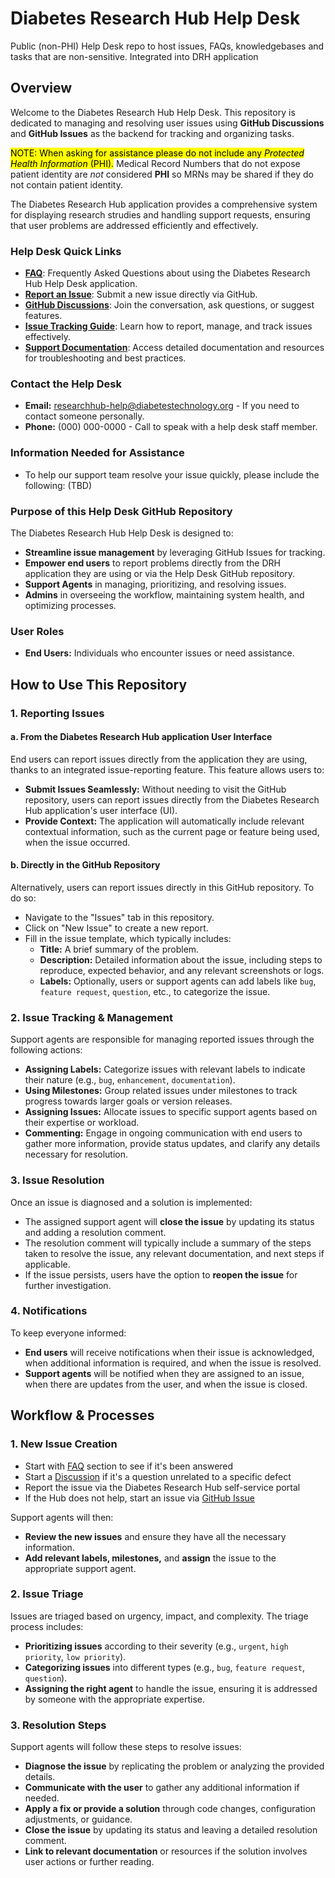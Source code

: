 # Diabetes Research Hub Help Desk
Public (non-PHI) Help Desk repo to host issues, FAQs, knowledgebases and tasks that are non-sensitive. Integrated into DRH application

## Overview

Welcome to the Diabetes Research Hub Help Desk. This repository is dedicated to managing and resolving user issues using **GitHub Discussions** and **GitHub Issues** as the backend for tracking and organizing tasks.

<mark>NOTE: When asking for assistance please do not include any _Protected Health Information_ (PHI).</mark> Medical Record Numbers that do not expose patient identity are _not_ considered **PHI** so MRNs may be shared if they do not contain patient identity.

The Diabetes Research Hub application provides a comprehensive system for displaying research strudies and handling support requests, ensuring that user problems are addressed efficiently and effectively.


### Help Desk Quick Links

- **[FAQ](https://github.com/diabetes-research/help-desk-public-non-phi/discussions/categories/frequently-asked-questions)**: Frequently Asked Questions about using the Diabetes Research Hub Help Desk application.
- **[Report an Issue](https://github.com/diabetes-research/help-desk-public-non-phi/discussions/new/choose)**: Submit a new issue directly via GitHub.
- **[GitHub Discussions](https://github.com/diabetes-research/help-desk-public-non-phi/discussions)**: Join the conversation, ask questions, or suggest features.
- **[Issue Tracking Guide](#how-to-use-this-repository)**: Learn how to report, manage, and track issues effectively.
- **[Support Documentation](#documentation)**: Access detailed documentation and resources for troubleshooting and best practices.

### Contact the Help Desk 
- **Email:** [researchhub-help@diabetestechnology.org](mailto:researchhub-help@diabetestechnology.org) - If you need to contact someone personally.
- **Phone:** (000) 000-0000 - Call to speak with a help desk staff member.

### Information Needed for Assistance
   - To help our support team resolve your issue quickly, please include the following: (TBD)

### Purpose of this Help Desk GitHub Repository

The Diabetes Research Hub Help Desk is designed to:
- **Streamline issue management** by leveraging GitHub Issues for tracking.
- **Empower end users** to report problems directly from the DRH application they are using or via the Help Desk GitHub repository.
- **Support Agents** in managing, prioritizing, and resolving issues.
- **Admins** in overseeing the workflow, maintaining system health, and optimizing processes.

### User Roles
- **End Users:** Individuals who encounter issues or need assistance.

## How to Use This Repository

### 1. Reporting Issues

#### a. From the Diabetes Research Hub application User Interface
End users can report issues directly from the application they are using, thanks to an integrated issue-reporting feature. This feature allows users to:
- **Submit Issues Seamlessly:** Without needing to visit the GitHub repository, users can report issues directly from the Diabetes Research Hub application's user interface (UI).
- **Provide Context:** The application will automatically include relevant contextual information, such as the current page or feature being used, when the issue occurred.

#### b. Directly in the GitHub Repository
Alternatively, users can report issues directly in this GitHub repository. To do so:
- Navigate to the "Issues" tab in this repository.
- Click on "New Issue" to create a new report.
- Fill in the issue template, which typically includes:
  - **Title:** A brief summary of the problem.
  - **Description:** Detailed information about the issue, including steps to reproduce, expected behavior, and any relevant screenshots or logs.
  - **Labels:** Optionally, users or support agents can add labels like `bug`, `feature request`, `question`, etc., to categorize the issue.

### 2. Issue Tracking & Management

Support agents are responsible for managing reported issues through the following actions:

- **Assigning Labels:** Categorize issues with relevant labels to indicate their nature (e.g., `bug`, `enhancement`, `documentation`).
- **Using Milestones:** Group related issues under milestones to track progress towards larger goals or version releases.
- **Assigning Issues:** Allocate issues to specific support agents based on their expertise or workload.
- **Commenting:** Engage in ongoing communication with end users to gather more information, provide status updates, and clarify any details necessary for resolution.

### 3. Issue Resolution

Once an issue is diagnosed and a solution is implemented:

- The assigned support agent will **close the issue** by updating its status and adding a resolution comment.
- The resolution comment will typically include a summary of the steps taken to resolve the issue, any relevant documentation, and next steps if applicable.
- If the issue persists, users have the option to **reopen the issue** for further investigation.

### 4. Notifications

To keep everyone informed:

- **End users** will receive notifications when their issue is acknowledged, when additional information is required, and when the issue is resolved.
- **Support agents** will be notified when they are assigned to an issue, when there are updates from the user, and when the issue is closed.

## Workflow & Processes

### 1. New Issue Creation

- Start with [FAQ](https://github.com/diabetes-research/help-desk-public-non-phi/discussions/categories/frequently-asked-questions) section to see if it's been answered
- Start a [Discussion](https://github.com/diabetes-research/help-desk-public-non-phi/discussions) if it's a question unrelated to a specific defect
- Report the issue via the Diabetes Research Hub self-service portal
- If the Hub does not help, start an issue via [GitHub Issue](https://github.com/diabetes-research/help-desk-public-non-phi/discussions/new/choose)

Support agents will then:
- **Review the new issues** and ensure they have all the necessary information.
- **Add relevant labels, milestones,** and **assign** the issue to the appropriate support agent.

### 2. Issue Triage

Issues are triaged based on urgency, impact, and complexity. The triage process includes:
- **Prioritizing issues** according to their severity (e.g., `urgent`, `high priority`, `low priority`).
- **Categorizing issues** into different types (e.g., `bug`, `feature request`, `question`).
- **Assigning the right agent** to handle the issue, ensuring it is addressed by someone with the appropriate expertise.

### 3. Resolution Steps

Support agents will follow these steps to resolve issues:
- **Diagnose the issue** by replicating the problem or analyzing the provided details.
- **Communicate with the user** to gather any additional information if needed.
- **Apply a fix or provide a solution** through code changes, configuration adjustments, or guidance.
- **Close the issue** by updating its status and leaving a detailed resolution comment.
- **Link to relevant documentation** or resources if the solution involves user actions or further reading.



<!-- Security scan triggered at 2025-09-01 23:56:07 -->

<!-- Security scan triggered at 2025-09-02 02:22:04 -->
